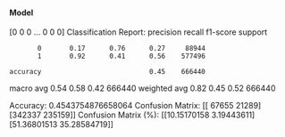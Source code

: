 #### Model
[0 0 0 ... 0 0 0]
Classification Report:
              precision    recall  f1-score   support

           0       0.17      0.76      0.27     88944
           1       0.92      0.41      0.56    577496

    accuracy                           0.45    666440
   macro avg       0.54      0.58      0.42    666440
weighted avg       0.82      0.45      0.52    666440

Accuracy: 0.4543754876658064
Confusion Matrix:
[[ 67655  21289]
 [342337 235159]]
Confusion Matrix (%):
[[10.15170158  3.19443611]
 [51.36801513 35.28584719]]
